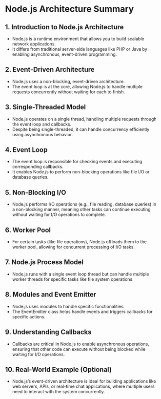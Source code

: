 # Node.js Architecture Summary

## 1. Introduction to Node.js Architecture
- Node.js is a runtime environment that allows you to build scalable network applications.
- It differs from traditional server-side languages like PHP or Java by enabling asynchronous, event-driven programming.

## 2. Event-Driven Architecture
- Node.js uses a non-blocking, event-driven architecture.
- The event loop is at the core, allowing Node.js to handle multiple requests concurrently without waiting for each to finish.

## 3. Single-Threaded Model
- Node.js operates on a single thread, handling multiple requests through the event loop and callbacks.
- Despite being single-threaded, it can handle concurrency efficiently using asynchronous behavior.

## 4. Event Loop
- The event loop is responsible for checking events and executing corresponding callbacks.
- It enables Node.js to perform non-blocking operations like file I/O or database queries.

## 5. Non-Blocking I/O
- Node.js performs I/O operations (e.g., file reading, database queries) in a non-blocking manner, meaning other tasks can continue executing without waiting for I/O operations to complete.

## 6. Worker Pool
- For certain tasks (like file operations), Node.js offloads them to the worker pool, allowing for concurrent processing of I/O tasks.

## 7. Node.js Process Model
- Node.js runs with a single event loop thread but can handle multiple worker threads for specific tasks like file system operations.

## 8. Modules and Event Emitter
- Node.js uses modules to handle specific functionalities.
- The EventEmitter class helps handle events and triggers callbacks for specific actions.

## 9. Understanding Callbacks
- Callbacks are critical in Node.js to enable asynchronous operations, ensuring that other code can execute without being blocked while waiting for I/O operations.

## 10. Real-World Example (Optional)
- Node.js’s event-driven architecture is ideal for building applications like web servers, APIs, or real-time chat applications, where multiple users need to interact with the system concurrently.
